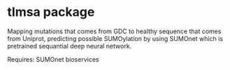 # tlmsa package

Mapping mutations that comes from GDC to healthy sequence that comes from Uniprot, predicting possible SUMOylation by using SUMOnet which is pretrained sequantial deep neural network.

Requires:
SUMOnet
bioservices 
